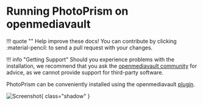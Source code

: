 # Running PhotoPrism on openmediavault

!!! quote ""
    Help improve these docs! You can contribute by clicking :material-pencil: to send a pull request with your changes.

!!! info "Getting Support"
    Should you experience problems with the installation, we recommend that you ask the [openmediavault community](https://forum.openmediavault.org/) for advice, as we cannot provide support for third-party software.


PhotoPrism can be conveniently installed using the openmediavault [plugin](https://www.openmediavault.org/?p=3146).

![Screenshot](../img/omv_photoprism_plugin_ui.png){ class="shadow" }
